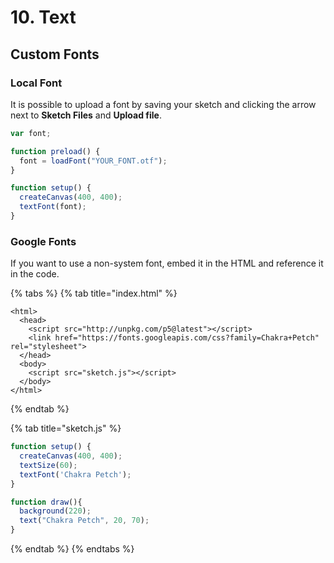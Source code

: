 # 10. Text

## Custom Fonts

### Local Font

It is possible to upload a font by saving your sketch and clicking the arrow next to **Sketch Files** and **Upload file**.

```javascript
var font;

function preload() {
  font = loadFont("YOUR_FONT.otf");
}

function setup() {
  createCanvas(400, 400);
  textFont(font);
}
```

### Google Fonts

If you want to use a non-system font, embed it in the HTML and reference it in the code.

{% tabs %}
{% tab title="index.html" %}
```markup
<html>
  <head>
    <script src="http://unpkg.com/p5@latest"></script>
    <link href="https://fonts.googleapis.com/css?family=Chakra+Petch" rel="stylesheet">  
  </head>
  <body>
    <script src="sketch.js"></script>
  </body>
</html>

```
{% endtab %}

{% tab title="sketch.js" %}
```javascript
function setup() {
  createCanvas(400, 400);
  textSize(60);
  textFont('Chakra Petch');
}

function draw(){
  background(220);
  text("Chakra Petch", 20, 70);
}
```
{% endtab %}
{% endtabs %}

